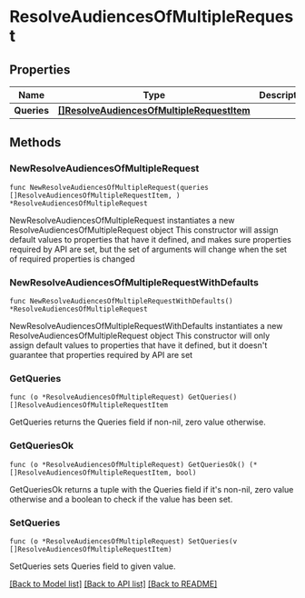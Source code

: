 # ResolveAudiencesOfMultipleRequest

## Properties

Name | Type | Description | Notes
------------ | ------------- | ------------- | -------------
**Queries** | [**[]ResolveAudiencesOfMultipleRequestItem**](ResolveAudiencesOfMultipleRequestItem.md) |  | 

## Methods

### NewResolveAudiencesOfMultipleRequest

`func NewResolveAudiencesOfMultipleRequest(queries []ResolveAudiencesOfMultipleRequestItem, ) *ResolveAudiencesOfMultipleRequest`

NewResolveAudiencesOfMultipleRequest instantiates a new ResolveAudiencesOfMultipleRequest object
This constructor will assign default values to properties that have it defined,
and makes sure properties required by API are set, but the set of arguments
will change when the set of required properties is changed

### NewResolveAudiencesOfMultipleRequestWithDefaults

`func NewResolveAudiencesOfMultipleRequestWithDefaults() *ResolveAudiencesOfMultipleRequest`

NewResolveAudiencesOfMultipleRequestWithDefaults instantiates a new ResolveAudiencesOfMultipleRequest object
This constructor will only assign default values to properties that have it defined,
but it doesn't guarantee that properties required by API are set

### GetQueries

`func (o *ResolveAudiencesOfMultipleRequest) GetQueries() []ResolveAudiencesOfMultipleRequestItem`

GetQueries returns the Queries field if non-nil, zero value otherwise.

### GetQueriesOk

`func (o *ResolveAudiencesOfMultipleRequest) GetQueriesOk() (*[]ResolveAudiencesOfMultipleRequestItem, bool)`

GetQueriesOk returns a tuple with the Queries field if it's non-nil, zero value otherwise
and a boolean to check if the value has been set.

### SetQueries

`func (o *ResolveAudiencesOfMultipleRequest) SetQueries(v []ResolveAudiencesOfMultipleRequestItem)`

SetQueries sets Queries field to given value.



[[Back to Model list]](../README.md#documentation-for-models) [[Back to API list]](../README.md#documentation-for-api-endpoints) [[Back to README]](../README.md)


